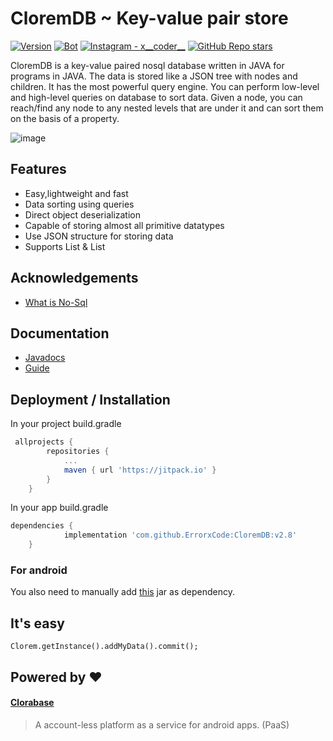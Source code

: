 
# CloremDB ~ Key-value pair store
<p align="left">
  <a href="#"><img alt="Version" src="https://img.shields.io/badge/Language-Java-1DA1F2?style=flat-square&logo=java"></a>
  <a href="#"><img alt="Bot" src="https://img.shields.io/badge/Version-2.8-green"></a>
  <a href="https://www.instagram.com/x__coder__x/"><img alt="Instagram - x__coder__" src="https://img.shields.io/badge/Instagram-x____coder____x-lightgrey"></a>
  <a href="#"><img alt="GitHub Repo stars" src="https://img.shields.io/github/stars/ErrorxCode/OTP-Verification-Api?style=social"></a>
  </p>

CloremDB is a key-value paired nosql database written in JAVA for programs in JAVA. The data is stored like a JSON tree with nodes and children. It has 
the most powerful query engine. You can perform low-level and high-level queries on database to sort data. Given a node, you can reach/find any node to any nested levels that are under it and can sort them on the basis of a property.

![image](https://cdn.educba.com/academy/wp-content/uploads/2019/05/what-is-Nosql-database1.png)


## Features

- Easy,lightweight and fast
- Data sorting using queries
- Direct object deserialization
- Capable of storing almost all primitive datatypes
- Use JSON structure for storing data
- Supports List<Integer> & List<String>

  
## Acknowledgements
 - [What is No-Sql](https://en.wikipedia.org/wiki/Key%E2%80%93value_database)
	
## Documentation
- [Javadocs](https://errorxcode.github.io/docs/clorem/index.html)
- [Guide](https://github.com/ErrorxCode/CloremDB/wiki/Guide)

  
## Deployment / Installation
 In your project build.gradle
```groovy
 allprojects {
		repositories {
			...
			maven { url 'https://jitpack.io' }
		}
	}
```
In your app build.gradle
```groovy
dependencies {
	        implementation 'com.github.ErrorxCode:CloremDB:v2.8'
	}
```

### For android
You also need to manually add [this](https://github.com/ErrorxCode/CloremDB/blob/main/CloremDB/libs/org-java-json.jar?raw=true) jar as dependency.

	

## It's easy
```
Clorem.getInstance().addMyData().commit();
```
	
	

## Powered by ❤
#### [Clorabase](https://clorabase.netlify.app)
> A account-less platform as a service for android apps. (PaaS)
